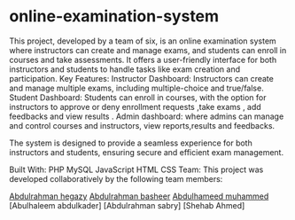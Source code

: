 # online-examination-system
This project, developed by a team of six, is an online examination system where instructors can create and manage exams, and students can enroll in courses and take assessments. It offers a user-friendly interface for both instructors and students to handle tasks like exam creation and participation.
Key Features:
Instructor Dashboard: Instructors can create and manage multiple exams, including multiple-choice and true/false.
Student Dashboard: Students can enroll in courses, with the option for instructors to approve or deny enrollment requests ,take exams , add feedbacks and view results .
Admin dashboard: where admins can manage and control courses and instructors, view reports,results and feedbacks.

The system is designed to provide a seamless experience for both instructors and students, ensuring secure and efficient exam management.

Built With:
PHP
MySQL
JavaScript
HTML
CSS
Team:
This project was developed collaboratively by the following team members:

[Abdulrahman hegazy](https://github.com/Abdelrahman-Hegazy1)
[Abdulrahman basheer](https://github.com/AbdoElwahdh)
[Abdulhameed muhammed](https://github.com/Abdelhamedmohamedamin)
[Abulhaleem abdulkader]
[Abdulrahman sabry]
[Shehab Ahmed]
